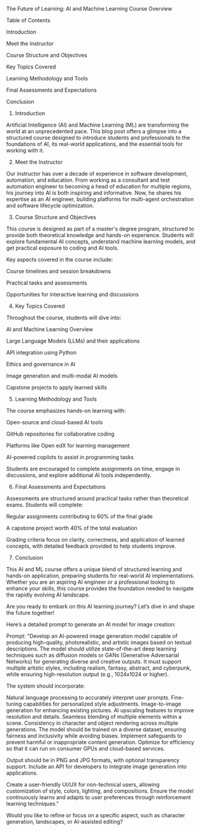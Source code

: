 The Future of Learning: AI and Machine Learning Course Overview

Table of Contents

Introduction

Meet the Instructor

Course Structure and Objectives

Key Topics Covered

Learning Methodology and Tools

Final Assessments and Expectations

Conclusion

1. Introduction

Artificial Intelligence (AI) and Machine Learning (ML) are transforming the world at an unprecedented pace. This blog post offers a glimpse into a structured course designed to introduce students and professionals to the foundations of AI, its real-world applications, and the essential tools for working with it.

2. Meet the Instructor

Our instructor has over a decade of experience in software development, automation, and education. From working as a consultant and test automation engineer to becoming a head of education for multiple regions, his journey into AI is both inspiring and informative. Now, he shares his expertise as an AI engineer, building platforms for multi-agent orchestration and software lifecycle optimization.

3. Course Structure and Objectives

This course is designed as part of a master's degree program, structured to provide both theoretical knowledge and hands-on experience. Students will explore fundamental AI concepts, understand machine learning models, and get practical exposure to coding and AI tools.

Key aspects covered in the course include:

Course timelines and session breakdowns

Practical tasks and assessments

Opportunities for interactive learning and discussions

4. Key Topics Covered

Throughout the course, students will dive into:

AI and Machine Learning Overview

Large Language Models (LLMs) and their applications

API integration using Python

Ethics and governance in AI

Image generation and multi-modal AI models

Capstone projects to apply learned skills

5. Learning Methodology and Tools

The course emphasizes hands-on learning with:

Open-source and cloud-based AI tools

GitHub repositories for collaborative coding

Platforms like Open edX for learning management

AI-powered copilots to assist in programming tasks

Students are encouraged to complete assignments on time, engage in discussions, and explore additional AI tools independently.

6. Final Assessments and Expectations

Assessments are structured around practical tasks rather than theoretical exams. Students will complete:

Regular assignments contributing to 60% of the final grade

A capstone project worth 40% of the total evaluation

Grading criteria focus on clarity, correctness, and application of learned concepts, with detailed feedback provided to help students improve.

7. Conclusion

This AI and ML course offers a unique blend of structured learning and hands-on application, preparing students for real-world AI implementations. Whether you are an aspiring AI engineer or a professional looking to enhance your skills, this course provides the foundation needed to navigate the rapidly evolving AI landscape.

Are you ready to embark on this AI learning journey? Let’s dive in and shape the future together!





Here’s a detailed prompt to generate an AI model for image creation:

Prompt:
"Develop an AI-powered image generation model capable of producing high-quality, photorealistic, and artistic images based on textual descriptions. The model should utilize state-of-the-art deep learning techniques such as diffusion models or GANs (Generative Adversarial Networks) for generating diverse and creative outputs. It must support multiple artistic styles, including realism, fantasy, abstract, and cyberpunk, while ensuring high-resolution output (e.g., 1024x1024 or higher).

The system should incorporate:

Natural language processing to accurately interpret user prompts.
Fine-tuning capabilities for personalized style adjustments.
Image-to-image generation for enhancing existing pictures.
AI upscaling features to improve resolution and details.
Seamless blending of multiple elements within a scene.
Consistency in character and object rendering across multiple generations.
The model should be trained on a diverse dataset, ensuring fairness and inclusivity while avoiding biases. Implement safeguards to prevent harmful or inappropriate content generation. Optimize for efficiency so that it can run on consumer GPUs and cloud-based services.

Output should be in PNG and JPG formats, with optional transparency support. Include an API for developers to integrate image generation into applications.

Create a user-friendly UI/UX for non-technical users, allowing customization of style, colors, lighting, and compositions. Ensure the model continuously learns and adapts to user preferences through reinforcement learning techniques."

Would you like to refine or focus on a specific aspect, such as character generation, landscapes, or AI-assisted editing?